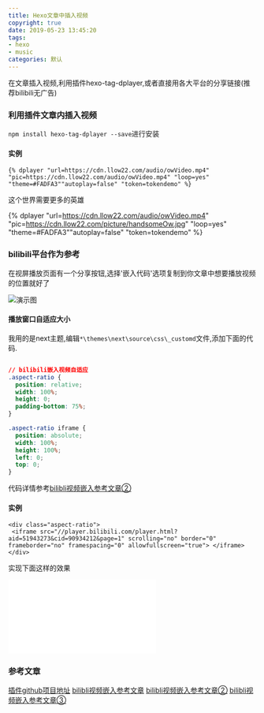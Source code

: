 ```yaml
---
title: Hexo文章中插入视频
copyright: true
date: 2019-05-23 13:45:20
tags:
- hexo
- music
categories: 默认
---
```


在文章插入视频,利用插件hexo-tag-dplayer,或者直接用各大平台的分享链接(推荐bilibili无广告)

<!-- more -->

### 利用插件文章内插入视频

`npm install hexo-tag-dplayer --save`进行安装

 #### 实例

```
{% dplayer "url=https://cdn.llow22.com/audio/owVideo.mp4" "pic=https://cdn.llow22.com/audio/owVideo.mp4" "loop=yes" "theme=#FADFA3""autoplay=false" "token=tokendemo" %}
```

这个世界需要更多的英雄

{% dplayer "url=https://cdn.llow22.com/audio/owVideo.mp4" "pic=https://cdn.llow22.com/picture/handsomeOw.jpg" "loop=yes" "theme=#FADFA3""autoplay=false" "token=tokendemo" %}

### bilibili平台作为参考

在视屏播放页面有一个分享按钮,选择'嵌入代码'选项复制到你文章中想要播放视频的位置就好了

![演示图](https://cdn.llow22.com/picture/bilibiliZhanshi.png)

#### 播放窗口自适应大小

我用的是next主题,编辑`*\themes\next\source\css\_customd`文件,添加下面的代码.

```css

// bilibili嵌入视频自适应
.aspect-ratio {
  position: relative;
  width: 100%;
  height: 0;
  padding-bottom: 75%;
}

.aspect-ratio iframe {
  position: absolute;
  width: 100%;
  height: 100%;
  left: 0;
  top: 0;
}
```



代码详情参考[bilibli视频嵌入参考文章②](https://www.potatofield.cn/%E3%80%90%E5%89%8D%E7%AB%AF%E7%AC%94%E8%AE%B0%E3%80%91%E4%BD%BF%E7%94%A8iframe%E5%B5%8C%E5%85%A5%E7%AD%89%E6%AF%94%E7%BC%A9%E6%94%BE%E7%9A%84%E5%93%94%E5%93%A9%E5%93%94%E5%93%A9%E8%A7%86%E9%A2%91/)

#### 实例

```
<div class="aspect-ratio">
 <iframe src="//player.bilibili.com/player.html?aid=51943273&cid=90934212&page=1" scrolling="no" border="0" frameborder="no" framespacing="0" allowfullscreen="true"> </iframe>
</div>
```

实现下面这样的效果

<div class="aspect-ratio">
 <iframe src="//player.bilibili.com/player.html?aid=51943273&cid=90934212&page=1" scrolling="no" border="0" frameborder="no" framespacing="0" allowfullscreen="true"> </iframe>
</div>

### 参考文章

[插件github项目地址](https://github.com/MoePlayer/hexo-tag-dplayer)
[bilibli视频嵌入参考文章](https://zhuanlan.zhihu.com/p/24599052)
[bilibli视频嵌入参考文章②](https://www.potatofield.cn/%E3%80%90%E5%89%8D%E7%AB%AF%E7%AC%94%E8%AE%B0%E3%80%91%E4%BD%BF%E7%94%A8iframe%E5%B5%8C%E5%85%A5%E7%AD%89%E6%AF%94%E7%BC%A9%E6%94%BE%E7%9A%84%E5%93%94%E5%93%A9%E5%93%94%E5%93%A9%E8%A7%86%E9%A2%91/)
[bilibli视频嵌入参考文章③](https://blog.asucreyau.xyz/2018/11/19/bilibili-embed-optimize/)
